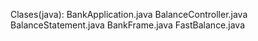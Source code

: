 Clases(java):
	BankApplication.java
	BalanceController.java
	BalanceStatement.java
	BankFrame.java
	FastBalance.java
